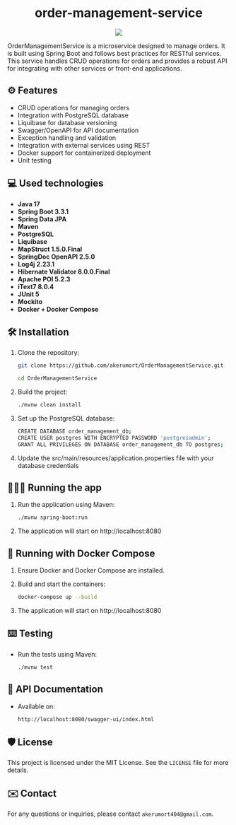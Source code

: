 <h1 align="center" id="title">order-management-service</h1>

<p align="center"><img src="https://socialify.git.ci/akerumort/order-management-service/image?description=1&font=Jost&language=1&name=1&owner=1&pattern=Circuit%20Board&theme=Dark"></p>

OrderManagementService is a microservice designed to manage orders. It is built using Spring Boot and follows best practices for RESTful services. This service handles CRUD operations for orders and provides a robust API for integrating with other services or front-end applications.

## ⚙ Features

- CRUD operations for managing orders
- Integration with PostgreSQL database
- Liquibase for database versioning
- Swagger/OpenAPI for API documentation
- Exception handling and validation
- Integration with external services using REST
- Docker support for containerized deployment
- Unit testing

## 💻 Used technologies

- **Java 17**
- **Spring Boot 3.3.1**
- **Spring Data JPA**
- **Maven**
- **PostgreSQL**
- **Liquibase**
- **MapStruct 1.5.0.Final**
- **SpringDoc OpenAPI 2.5.0**
- **Log4j 2.23.1**
- **Hibernate Validator 8.0.0.Final**
- **Apache POI 5.2.3**
- **iText7 8.0.4**
- **JUnit 5**
- **Mockito**
- **Docker + Docker Compose**

## 🛠️ Installation

1. Clone the repository:
   ```bash
   git clone https://github.com/akerumort/OrderManagementService.git
   
   cd OrderManagementService

2. Build the project:
   ```bash
   ./mvnw clean install

3. Set up the PostgreSQL database:
   ```bash
   CREATE DATABASE order_management_db;
   CREATE USER postgres WITH ENCRYPTED PASSWORD 'postgresadmin';
   GRANT ALL PRIVILEGES ON DATABASE order_management_db TO postgres;

4. Update the src/main/resources/application.properties file with your database credentials

## 🏃🏼‍♀️ Running the app

1. Run the application using Maven:
    ```bash
   ./mvnw spring-boot:run
    
2. The application will start on http://localhost:8080

## 🐋 Running with Docker Compose

1. Ensure Docker and Docker Compose are installed.

2. Build and start the containers:
   ```bash
   docker-compose up --build

3. The application will start on http://localhost:8080

## ⌨️ Testing

- Run the tests using Maven:
    ```bash
    ./mvnw test

## 📝 API Documentation

- Available on:
   ```bash
   http://localhost:8080/swagger-ui/index.html

## 🛡️ License
This project is licensed under the MIT License. See the `LICENSE` file for more details.

## ✉️ Contact
For any questions or inquiries, please contact `akerumort404@gmail.com`.

